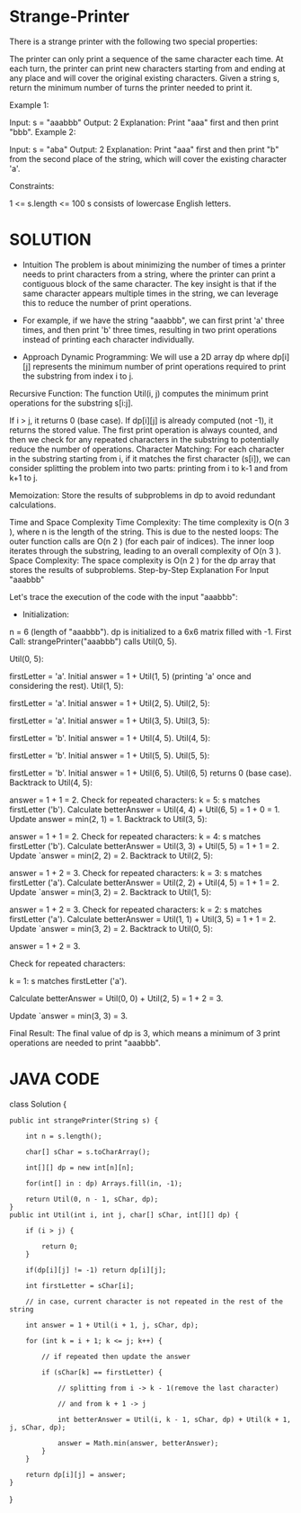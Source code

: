 # Strange-Printer

There is a strange printer with the following two special properties:

The printer can only print a sequence of the same character each time.
At each turn, the printer can print new characters starting from and ending at any place and will cover the original existing characters.
Given a string s, return the minimum number of turns the printer needed to print it.


Example 1:

Input: s = "aaabbb"
Output: 2
Explanation: Print "aaa" first and then print "bbb".
Example 2:

Input: s = "aba"
Output: 2
Explanation: Print "aaa" first and then print "b" from the second place of the string, which will cover the existing character 'a'.
 
Constraints:

1 <= s.length <= 100
s consists of lowercase English letters.

# SOLUTION

* Intuition
The problem is about minimizing the number of times a printer needs to print characters from a string, where the printer can print a contiguous block of the same character. The key insight is that if the same character appears multiple times in the string, we can leverage this to reduce the number of print operations.

* For example, if we have the string "aaabbb", we can first print 'a' three times, and then print 'b' three times, resulting in two print operations instead of printing each character individually.

* Approach
Dynamic Programming: We will use a 2D array dp where dp[i][j] represents the minimum number of print operations required to print the substring from index i to j.

Recursive Function: The function Util(i, j) computes the minimum print operations for the substring s[i:j].

If i > j, it returns 0 (base case).
If dp[i][j] is already computed (not -1), it returns the stored value.
The first print operation is always counted, and then we check for any repeated characters in the substring to potentially reduce the number of operations.
Character Matching: For each character in the substring starting from i, if it matches the first character (s[i]), we can consider splitting the problem into two parts: printing from i to k-1 and from k+1 to j.

Memoization: Store the results of subproblems in dp to avoid redundant calculations.

Time and Space Complexity
Time Complexity: The time complexity is O(n 
3
 ), where n is the length of the string. This is due to the nested loops:
The outer function calls are O(n 
2
 ) (for each pair of indices).
The inner loop iterates through the substring, leading to an overall complexity of O(n 
3
 ).
Space Complexity: The space complexity is O(n 
2
 ) for the dp array that stores the results of subproblems.
Step-by-Step Explanation
For Input "aaabbb"

Let's trace the execution of the code with the input "aaabbb":

* Initialization:

n = 6 (length of "aaabbb").
dp is initialized to a 6x6 matrix filled with -1.
First Call: strangePrinter("aaabbb") calls Util(0, 5).

Util(0, 5):

firstLetter = 'a'.
Initial answer = 1 + Util(1, 5) (printing 'a' once and considering the rest).
Util(1, 5):

firstLetter = 'a'.
Initial answer = 1 + Util(2, 5).
Util(2, 5):

firstLetter = 'a'.
Initial answer = 1 + Util(3, 5).
Util(3, 5):

firstLetter = 'b'.
Initial answer = 1 + Util(4, 5).
Util(4, 5):

firstLetter = 'b'.
Initial answer = 1 + Util(5, 5).
Util(5, 5):

firstLetter = 'b'.
Initial answer = 1 + Util(6, 5).
Util(6, 5) returns 0 (base case).
Backtrack to Util(4, 5):

answer = 1 + 1 = 2.
Check for repeated characters:
k = 5: s matches firstLetter ('b').
Calculate betterAnswer = Util(4, 4) + Util(6, 5) = 1 + 0 = 1.
Update answer = min(2, 1) = 1.
Backtrack to Util(3, 5):

answer = 1 + 1 = 2.
Check for repeated characters:
k = 4: s matches firstLetter ('b').
Calculate betterAnswer = Util(3, 3) + Util(5, 5) = 1 + 1 = 2.
Update `answer = min(2, 2) = 2.
Backtrack to Util(2, 5):

answer = 1 + 2 = 3.
Check for repeated characters:
k = 3: s matches firstLetter ('a').
Calculate betterAnswer = Util(2, 2) + Util(4, 5) = 1 + 1 = 2.
Update `answer = min(3, 2) = 2.
Backtrack to Util(1, 5):

answer = 1 + 2 = 3.
Check for repeated characters:
k = 2: s matches firstLetter ('a').
Calculate betterAnswer = Util(1, 1) + Util(3, 5) = 1 + 1 = 2.
Update `answer = min(3, 2) = 2.
Backtrack to Util(0, 5):

answer = 1 + 2 = 3.

Check for repeated characters:

k = 1: s matches firstLetter ('a').

Calculate betterAnswer = Util(0, 0) + Util(2, 5) = 1 + 2 = 3.

Update `answer = min(3, 3) = 3.

Final Result: The final value of dp is 3, which means a minimum of 3 print operations are needed to print "aaabbb".

# JAVA CODE

class Solution {

    public int strangePrinter(String s) {
    
        int n = s.length();
        
        char[] sChar = s.toCharArray();
        
        int[][] dp = new int[n][n];
        
        for(int[] in : dp) Arrays.fill(in, -1);
        
        return Util(0, n - 1, sChar, dp);
    }
    public int Util(int i, int j, char[] sChar, int[][] dp) {
    
        if (i > j) {
        
            return 0;
        }

        if(dp[i][j] != -1) return dp[i][j];
        
        int firstLetter = sChar[i];
        
        // in case, current character is not repeated in the rest of the string
        
        int answer = 1 + Util(i + 1, j, sChar, dp);
        
        for (int k = i + 1; k <= j; k++) {
        
            // if repeated then update the answer
            
            if (sChar[k] == firstLetter) {   
            
                // splitting from i -> k - 1(remove the last character)
                
                // and from k + 1 -> j             
                
                int betterAnswer = Util(i, k - 1, sChar, dp) + Util(k + 1, j, sChar, dp);
                
                answer = Math.min(answer, betterAnswer);
            }
        }
        
        return dp[i][j] = answer;
    }
}
